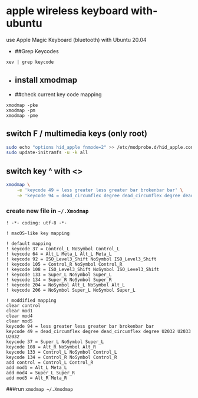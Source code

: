 # apple wireless keyboard with-ubuntu
use Apple Magic Keyboard (bluetooth) with Ubuntu 20.04

* ##Grep Keycodes

`xev | grep keycode`

* ## install xmodmap

* ##check current key code mapping
```shell
xmodmap -pke
xmodmap -pm
xmodmap -pme
```

## switch F<N> / multimedia keys (only root)
```bash
sudo echo "options hid_apple fnmode=2" >> /etc/modprobe.d/hid_apple.conf
sudo update-initramfs -u -k all
```

## switch key ^ with <>

```bash
xmodmap \
    -e 'keycode 49 = less greater less greater bar brokenbar bar' \
    -e 'keycode 94 = dead_circumflex degree dead_circumflex degree dead_circumflex degree'
```

### create new file in `~/.Xmodmap` 

```
! -*- coding: utf-8 -*-

! macOS-like key mapping

! default mapping
! keycode 37 = Control_L NoSymbol Control_L
! keycode 64 = Alt_L Meta_L Alt_L Meta_L
! keycode 92 = ISO_Level3_Shift NoSymbol ISO_Level3_Shift
! keycode 105 = Control_R NoSymbol Control_R
! keycode 108 = ISO_Level3_Shift NoSymbol ISO_Level3_Shift
! keycode 133 = Super_L NoSymbol Super_L
! keycode 134 = Super_R NoSymbol Super_R
! keycode 204 = NoSymbol Alt_L NoSymbol Alt_L
! keycode 206 = NoSymbol Super_L NoSymbol Super_L

! moddified mapping
clear control
clear mod1
clear mod4
clear mod5
keycode 94 = less greater less greater bar brokenbar bar
keycode 49 = dead_circumflex degree dead_circumflex degree U2032 U2033 U2032
keycode 37 = Super_L NoSymbol Super_L
keycode 108 = Alt_R NoSymbol Alt_R
keycode 133 = Control_L NoSymbol Control_L
keycode 134 = Control_R NoSymbol Control_R
add control = Control_L Control_R
add mod1 = Alt_L Meta_L
add mod4 = Super_L Super_R
add mod5 = Alt_R Meta_R

```
###run `xmodmap ~/.Xmodmap` 
